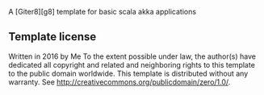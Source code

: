 A [Giter8][g8] template for basic scala akka applications

Template license
----------------
Written in 2016 by Me
To the extent possible under law, the author(s) have dedicated all copyright and related
and neighboring rights to this template to the public domain worldwide.
This template is distributed without any warranty. See <http://creativecommons.org/publicdomain/zero/1.0/>.

